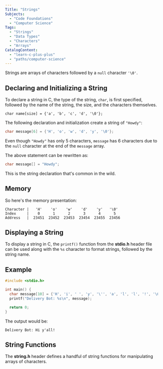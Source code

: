 ```yaml
---
Title: "Strings" 
Subjects:
  - "Code Foundations"
  - "Computer Science"
Tags: 
  - "Strings"
  - "Data Types"
  - "Characters"
  - "Arrays"
CatalogContent:
  - "learn-c-plus-plus"
  - "paths/computer-science"
---
```


Strings are arrays of characters followed by a `null` character `'\0'`.

## Declaring and Initializing a String

To declare a string in C, the type of the string, `char`, is first specified, followed by the name of the string, the size, and the characters themselves.

```pseudo
char name[size] = {'a', 'b', 'c', 'd', '\0'};
```

The following declaration and initialization create a string of `"Howdy"`:

```c
char message[6] = {'H', 'o', 'w', 'd', 'y', '\0'};
```

Even though `"Howdy"` has only 5 characters, `message` has 6 characters due to the `null` character at the end of the `message` array.

The above statement can be rewritten as:

```c
char message[] = "Howdy";
```

This is the string declaration that's common in the wild.

## Memory

So here's the memory presentation:

```pseudo
Character |   'H'    'o'    'w'    'd'    'y'   '\0'
Index     |    0      1      2      3      4      5
Address   |  23451  23452  23453  23454  23455  23456
```

## Displaying a String

To display a string in C, the `printf()` function from the **stdio.h** header file can be used along with the `%s` character to format strings, followed by the string name.

## Example

```c
#include <stdio.h>

int main() {
  char message[10] = {'H', 'i', ' ', 'y', '\'', 'a', 'l', 'l', '!', '\0'}; 
  printf("Delivery Bot: %s\n", message);

  return 0;
}

```

The output would be:

```shell
Delivery Bot: Hi y'all!
```

## String Functions

The **string.h** header defines a handful of string functions for manipulating arrays of characters.
